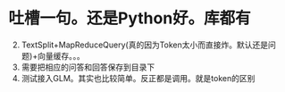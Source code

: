 #  吐槽一句。还是Python好。库都有


2. TextSplit+MapReduceQuery(真的因为Token太小而直接炸。默认还是问题)+向量缓存。。。
3. 需要把相应的问答和回答保存到目录下
4. 测试接入GLM。其实也比较简单。反正都是调用。就是token的区别
